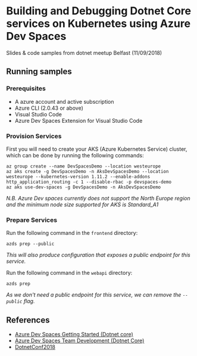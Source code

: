 
# Building and Debugging Dotnet Core services on Kubernetes using Azure Dev Spaces

Slides & code samples from dotnet meetup Belfast (11/09/2018)

## Running samples


### Prerequisites 
* A azure account and active subscription
* Azure CLI (2.0.43 or above)
* Visual Studio Code
* Azure Dev Spaces Extension for Visual Studio Code

### Provision Services
First you will need to create your AKS (Azure Kubernetes Service) cluster, which can be done by running the following commands:
```
az group create --name DevSpacesDemo --location westeurope
az aks create -g DevSpacesDemo -n AksDevSpacesDemo --location westeurope --kubernetes-version 1.11.2 --enable-addons http_application_routing -c 1 --disable-rbac -p devspaces-demo
az aks use-dev-spaces -g DevSpacesDemo -n AksDevSpacesDemo
```

*N.B. Azure Dev spaces currently does not support the North Europe region and the minimum node size supported for AKS is Standard_A1*

### Prepare Services

Run the following command in the `frontend` directory:

```
azds prep --public
```
*This will also produce configuration that exposes a public endpoint for this service.*


Run the following command in the `webapi` directory:

```
azds prep
```
*As we don't need a public endpoint for this service, we can remove the `--public` flag.*


## References 
* [Azure Dev Spaces Getting Started (Dotnet core)](https://docs.microsoft.com/en-us/azure/dev-spaces/get-started-netcore)
* [Azure Dev Spaces Team Development (Dotnet Core)](https://docs.microsoft.com/en-us/azure/dev-spaces/team-development-netcore)
* [DotnetConf2018](https://github.com/dotnet-presentations/dotnetconf2018/blob/master/Technical/Decks/.NET%20Core%20Microservice%20Development%20Made%20Easy%20with%20Azure%20Dev%20Spaces.pptx)
